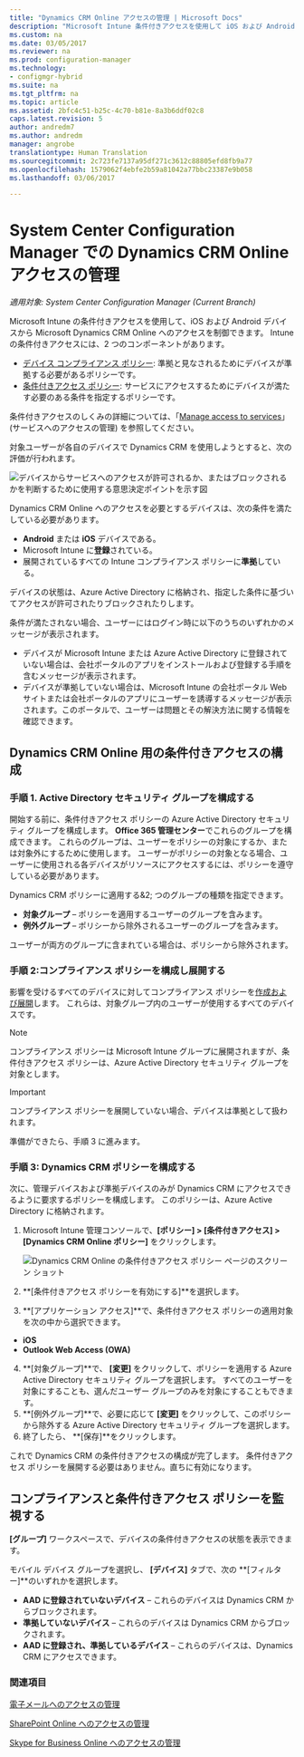 ```yaml
---
title: "Dynamics CRM Online アクセスの管理 | Microsoft Docs"
description: "Microsoft Intune 条件付きアクセスを使用して iOS および Android デバイスから Microsoft Dynamics CRM Online へのアクセスを制御する方法について説明します。"
ms.custom: na
ms.date: 03/05/2017
ms.reviewer: na
ms.prod: configuration-manager
ms.technology:
- configmgr-hybrid
ms.suite: na
ms.tgt_pltfrm: na
ms.topic: article
ms.assetid: 2bfc4c51-b25c-4c70-b81e-8a3b6ddf02c8
caps.latest.revision: 5
author: andredm7
ms.author: andredm
manager: angrobe
translationtype: Human Translation
ms.sourcegitcommit: 2c723fe7137a95df271c3612c88805efd8fb9a77
ms.openlocfilehash: 1579062f4ebfe2b59a81042a77bbc23387e9b058
ms.lasthandoff: 03/06/2017

---
```

# <a name="manage-dynamics-crm-online-access-in-system-center-configuration-manager"></a>System Center Configuration Manager での Dynamics CRM Online アクセスの管理

*適用対象: System Center Configuration Manager (Current Branch)*

Microsoft Intune の条件付きアクセスを使用して、iOS および Android デバイスから Microsoft Dynamics CRM Online へのアクセスを制御できます。  Intune の条件付きアクセスには、2 つのコンポーネントがあります。
* [デバイス コンプライアンス ポリシー](../../protect/deploy-use/device-compliance-policies.md): 準拠と見なされるためにデバイスが準拠する必要があるポリシーです。
* [条件付きアクセス ポリシー](../../protect/deploy-use/manage-access-to-services.md): サービスにアクセスするためにデバイスが満たす必要のある条件を指定するポリシーです。

条件付きアクセスのしくみの詳細については、「[Manage access to services](../../protect/deploy-use/manage-access-to-services.md)」 (サービスへのアクセスの管理) を参照してください。


対象ユーザーが各自のデバイスで Dynamics CRM を使用しようとすると、次の評価が行われます。

![デバイスからサービスへのアクセスが許可されるか、またはブロックされるかを判断するために使用する意思決定ポイントを示す図](media/mdm-ca-dynamics-crm-flow-diagram.png)

Dynamics CRM Online へのアクセスを必要とするデバイスは、次の条件を満たしている必要があります。
* **Android** または **iOS** デバイスである。
* Microsoft Intune に**登録**されている。
* 展開されているすべての Intune コンプライアンス ポリシーに**準拠**している。

デバイスの状態は、Azure Active Directory に格納され、指定した条件に基づいてアクセスが許可されたりブロックされたりします。

条件が満たされない場合、ユーザーにはログイン時に以下のうちのいずれかのメッセージが表示されます。
* デバイスが Microsoft Intune または Azure Active Directory に登録されていない場合は、会社ポータルのアプリをインストールおよび登録する手順を含むメッセージが表示されます。
* デバイスが準拠していない場合は、Microsoft Intune の会社ポータル Web サイトまたは会社ポータルのアプリにユーザーを誘導するメッセージが表示されます。このポータルで、ユーザーは問題とその解決方法に関する情報を確認できます。

## <a name="configure-conditional-access-for-dynamics-crm-online"></a>Dynamics CRM Online 用の条件付きアクセスの構成  
### <a name="step-1-configure-active-directory-security-groups"></a>手順 1. Active Directory セキュリティ グループを構成する

開始する前に、条件付きアクセス ポリシーの Azure Active Directory セキュリティ グループを構成します。 **Office 365 管理センター**でこれらのグループを構成できます。 これらのグループは、ユーザーをポリシーの対象にするか、または対象外にするために使用します。 ユーザーがポリシーの対象となる場合、ユーザーに使用される各デバイスがリソースにアクセスするには、ポリシーを遵守している必要があります。

Dynamics CRM ポリシーに適用する&2; つのグループの種類を指定できます。
* **対象グループ** – ポリシーを適用するユーザーのグループを含みます。
* **例外グループ** – ポリシーから除外されるユーザーのグループを含みます。

ユーザーが両方のグループに含まれている場合は、ポリシーから除外されます。

### <a name="step-2-configure-and-deploy-a-compliance-policy"></a>手順 2:コンプライアンス ポリシーを構成し展開する
影響を受けるすべてのデバイスに対してコンプライアンス ポリシーを[作成および展開](../../protect/deploy-use/device-compliance-policies.md)します。 これらは、対象グループ内のユーザーが使用するすべてのデバイスです。

> [!NOTE]
> コンプライアンス ポリシーは Microsoft Intune グループに展開されますが、条件付きアクセス ポリシーは、Azure Active Directory セキュリティ グループを対象とします。

> [!IMPORTANT]
> コンプライアンス ポリシーを展開していない場合、デバイスは準拠として扱われます。

準備ができたら、手順 3 に進みます。
### <a name="step-3-configure-the-dynamics-crm-policy"></a>手順 3: Dynamics CRM ポリシーを構成する
次に、管理デバイスおよび準拠デバイスのみが Dynamics CRM にアクセスできるように要求するポリシーを構成します。 このポリシーは、Azure Active Directory に格納されます。

1.  Microsoft Intune 管理コンソールで、**[ポリシー] > [条件付きアクセス] > [Dynamics CRM Online ポリシー]** をクリックします。

     ![Dynamics CRM Online の条件付きアクセス ポリシー ページのスクリーン ショット](media/mdm-ca-dynamics-crm-policy-configuration.png)

2.  **[条件付きアクセス ポリシーを有効にする]**を選択します。
3.  **[アプリケーション アクセス]**で、条件付きアクセス ポリシーの適用対象を次の中から選択できます。
  * **iOS**
  * **Outlook Web Access (OWA)**
4.  **[対象グループ]**で、 **[変更]** をクリックして、ポリシーを適用する Azure Active Directory セキュリティ グループを選択します。 すべてのユーザーを対象にすることも、選んだユーザー グループのみを対象にすることもできます。
5.  **[例外グループ]**で、必要に応じて **[変更]** をクリックして、このポリシーから除外する Azure Active Directory セキュリティ グループを選択します。
6.  終了したら、 **[保存]**をクリックします。

これで Dynamics CRM の条件付きアクセスの構成が完了します。 条件付きアクセス ポリシーを展開する必要はありません。直ちに有効になります。
##  <a name="monitor-the-compliance-and-conditional-access-policies"></a>コンプライアンスと条件付きアクセス ポリシーを監視する

**[グループ]** ワークスペースで、デバイスの条件付きアクセスの状態を表示できます。

モバイル デバイス グループを選択し、 **[デバイス]** タブで、次の **[フィルター]**のいずれかを選択します。
* **AAD に登録されていないデバイス** – これらのデバイスは Dynamics CRM からブロックされます。
* **準拠していないデバイス** – これらのデバイスは Dynamics CRM からブロックされます。
* **AAD に登録され、準拠しているデバイス** – これらのデバイスは、Dynamics CRM にアクセスできます。

###  <a name="see-also"></a>関連項目
[電子メールへのアクセスの管理](../../protect/deploy-use/manage-email-access.md)

[SharePoint Online へのアクセスの管理](../../protect/deploy-use/manage-sharepoint-online-access.md)

[Skype for Business Online へのアクセスの管理](../../protect/deploy-use/manage-skype-for-business-online-access.md)

